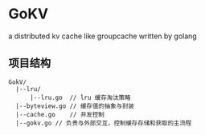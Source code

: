 # GoKV
a distributed kv cache like groupcache written by golang

## 项目结构
```
GokV/
  |--lru/
      |--lru.go  // lru 缓存淘汰策略
  |--byteview.go // 缓存值的抽象与封装
  |--cache.go    // 并发控制
  |--gokv.go // 负责与外部交互，控制缓存存储和获取的主流程
```
